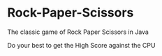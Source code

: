 # Rock-Paper-Scissors
The classic game of Rock Paper Scissors in Java

Do your best to get the High Score against the CPU
